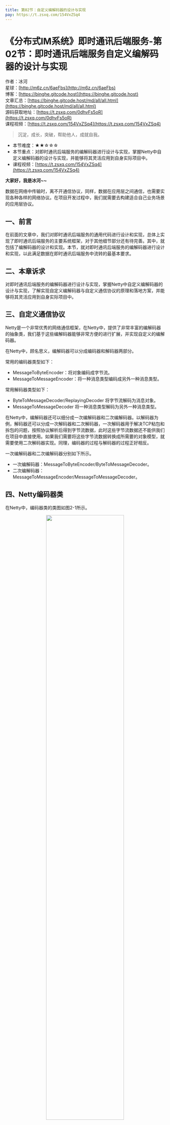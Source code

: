 ```yaml
---
title: 第02节：自定义编解码器的设计与实现
pay: https://t.zsxq.com/154VxZSq4
---
```


# 《分布式IM系统》即时通讯后端服务-第02节：即时通讯后端服务自定义编解码器的设计与实现

作者：冰河
<br/>星球：[http://m6z.cn/6aeFbs](http://m6z.cn/6aeFbs)
<br/>博客：[https://binghe.gitcode.host](https://binghe.gitcode.host)
<br/>文章汇总：[https://binghe.gitcode.host/md/all/all.html](https://binghe.gitcode.host/md/all/all.html)
<br/>源码获取地址：[https://t.zsxq.com/0dhvFs5oR](https://t.zsxq.com/0dhvFs5oR)
<br/>课程视频：[https://t.zsxq.com/154VxZSq4](https://t.zsxq.com/154VxZSq4)

> 沉淀，成长，突破，帮助他人，成就自我。

* 本节难度：★★☆☆☆
* 本节重点：对即时通讯后端服务的编解码器进行设计与实现，掌握Netty中自定义编解码器的设计与实现，并能够将其灵活应用到自身实际项目中。
* 课程视频：[https://t.zsxq.com/154VxZSq4](https://t.zsxq.com/154VxZSq4)

**大家好，我是冰河~~**

数据在网络中传输时，离不开通信协议，同样，数据在应用层之间通信，也需要实现各种各样的网络协议。在项目开发过程中，我们就需要去构建适合自己业务场景的应用层协议。

## 一、前言

在前面的文章中，我们对即时通讯后端服务的通用代码进行设计和实现，总体上实现了即时通讯后端服务的主要系统框架，对于其他细节部分还有待完善。其中，就包括了编解码器的设计和实现。本节，就对即时通讯后端服务的编解码器进行设计和实现，以此满足数据在即时通讯后端服务中流转的最基本要求。

## 二、本章诉求

对即时通讯后端服务的编解码器进行设计与实现，掌握Netty中自定义编解码器的设计与实现，了解实现自定义编解码器与自定义通信协议的原理和落地方案，并能够将其灵活应用到自身实际项目中。

## 三、自定义通信协议

Netty是一个非常优秀的网络通信框架，在Netty中，提供了非常丰富的编解码器的抽象类，我们基于这些编解码器能够非常方便的进行扩展，并实现自定义的编解码器。

在Netty中，顾名思义，编解码器可以分成编码器和解码器两部分。

常用的编码器类型如下：

* MessageToByteEncoder：将对象编码成字节流。
* MessageToMessageEncoder：将一种消息类型编码成另外一种消息类型。

常用解码器类型如下：

* ByteToMessageDecoder/ReplayingDecoder 将字节流解码为消息对象。
* MessageToMessageDecoder 将一种消息类型解码为另外一种消息类型。

在Netty中，编解码器还可以细分成一次编解码器和二次编解码器。以解码器为例，解码器还可以分成一次解码器和二次解码器，一次解码器用于解决TCP粘包和拆包的问题，按照协议解析后得到字节流数据，此时这些字节流数据还不能供我们在项目中直接使用。如果我们需要将这些字节流数据转换成所需要的对象模型，就需要使用二次解码器实现。同理，编码器的过程与解码器的过程正好相反。

一次编解码器和二次编解码器分别如下所示。

* 一次编解码器：MessageToByteEncoder/ByteToMessageDecoder。
* 二次编解码器：MessageToMessageEncoder/MessageToMessageDecoder。

## 四、Netty编码器类

在Netty中，编码器类的类图如图2-1所示。

<div align="center">
    <img src="https://binghe.gitcode.host/images/project/im/2023-12-16-001.png?raw=true" width="70%">
    <br/>
</div>

通过Netty中编码器类的类图可以看出，编码器类是ChanneOutboundHandler接口的实现类，主要操作的是Outbound的出站数据，主要包括：MessageToByteEncoder类和MessageToMessageEncoder类。

**（1）MessageToByteEncoder类**

MessageToByteEncoder类主要的作用就是将对象编码成字节流，在MessageToByteEncoder类中，提供了一个encode()抽象方法，我们继承MessageToByteEncoder类，实现encode()方法，即可实现自定义编码的功能，如下所示。

```java
public class StringMessageToByteEncoder extends MessageToByteEncoder<String> {
    @Override
    protected void encode(ChannelHandlerContext channelHandlerContext, String Str, ByteBuf byteBuf) throws Exception {
        byteBuf.writeBytes(Str.getBytes());
    }
}
```

**（2）MessageToMessageEncoder类**

MessageToMessageEncoder类的主要作用是将一种格式的消息转换成另外一种格式的消息。并且MessageToMessageEncoder类最终的输出结果是对象列表，编码后的结果属于中间对象，最终仍然会转化成ByteBuf进行传输。

MessageToMessageEncoder类的子类包括：StringEncoder类、LineEncoder类、Base64Encoder类等。这里，我们以StringEncoder类为例进行说明，StringEncoder类继承了MessageToMessageEncoder类，并实现了MessageToMessageEncoder类的encode()方法。

源码详见：io.netty.handler.codec.string.StringEncoder#encode。

```java
@Override
protected void encode(ChannelHandlerContext ctx, CharSequence msg, List<Object> out) throws Exception {
    if (msg.length() == 0) {
        return;
    }
    out.add(ByteBufUtil.encodeString(ctx.alloc(), CharBuffer.wrap(msg), charset));
}
```

## 五、Netty解码器类

在Netty中，解码器类的类图如图2-2所示。

## 查看完整文章

加入[冰河技术](https://public.zsxq.com/groups/48848484411888.html)知识星球，解锁完整技术文章、小册、视频与完整代码